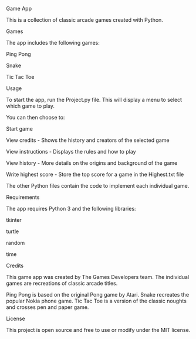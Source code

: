 Game App

This is a collection of classic arcade games created with Python.

Games

The app includes the following games:

Ping Pong

Snake

Tic Tac Toe

Usage

To start the app, run the Project.py file. This will display a menu to select which game to play.

You can then choose to:

Start game

View credits - Shows the history and creators of the selected game

View instructions - Displays the rules and how to play

View history - More details on the origins and background of the game

Write highest score - Store the top score for a game in the Highest.txt file

The other Python files contain the code to implement each individual game.

Requirements

The app requires Python 3 and the following libraries:

tkinter

turtle

random

time

Credits

This game app was created by The Games Developers team. The individual games are recreations of classic arcade titles.

Ping Pong is based on the original Pong game by Atari. Snake recreates the popular Nokia phone game. Tic Tac Toe is a version of the classic noughts and crosses pen and paper game.

License

This project is open source and free to use or modify under the MIT license.
